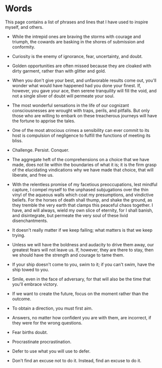 Words
======================================================================

This page contains a list of phrases and lines that I have used
to inspire myself, and others.


* While the intrepid ones are braving the storms with courage and
  triumph, the cowards are basking in the shores of submission and
  conformity.<br>


* Curiosity is the enemy of ignorance, fear, uncertainty, and doubt.<br>


* Golden opportunities are often missed because they are cloaked with
  dirty garment, rather than with glitter and gold.<br>


* When you don't give your best, and unfavorable results come out,
  you'll wonder what would have happened had you done your finest. If,
  however, you gave your ace, then serene tranquility will fill the
  void, and not a single sliver of doubt will permeate your soul.<br>


* The most wonderful sensations in the life of our cognizant
  consciousnesses are wrought with traps, perils, and pitfalls. But
  only those who are willing to embark on these treacherous journeys
  will have the fortune to apprise the tales.<br>



* One of the most atrocious crimes a sensibility can ever commit to
  its host is compulsion of negligence to fulfill the functions of
  meeting its bliss.<br>


* Challenge. Persist. Conquer.<br>


* The aggregate heft of the comprehensions on a choice that we have
  made, does not lie within the boundaries of what it is; it is the
  firm grasp of the elucidating vindications why we have made that
  choice, that will liberate, and free us.<br>


* With the relentless promise of my facetious preoccupations, lest
  mindful capture, I compel myself to the unphased subjugations over
  the thin vinyl of the aqueous walls which coat my presumptions, and
  vindictive beliefs. For the horses of death shall thump, and shake
  the ground, as they tremble the very earth that clamps this peaceful
  chaos together. I have, and will always, wield my own slice of
  eternity, for I shall banish, and disintegrate, but permeate the
  very soul of these livid disenchantments.<br>


* It doesn't really matter if we keep failing; what matters is that we
  keep trying.<br>


* Unless we will have the boldness and audacity to drive them away,
  our greatest fears will not leave us.  If, however, they are there
  to stay, then we should have the strength and courage to tame them.<br>


* If your ship doesn't come to you, swim to it; if you can't swim,
  have the ship towed to you.<br>


* Smile, even in the face of adversary, for that will also be the time
  that you'll embrace victory.<br>


* If we want to create the future, focus on the moment rather than the
  outcome.<br>


* To obtain a direction, you must first aim.<br>


* Answers, no matter how confident you are with them, are incorrect,
  if they were for the wrong questions.<br>


* Fear births doubt.<br>


* Procrastinate procrastination.<br>


* Defer to use what you will use to defer.<br>


* Don't find an excuse not to do it. Instead, find an excuse to do it.<br>
